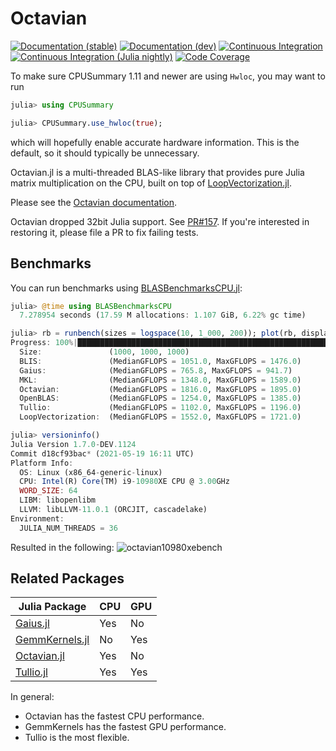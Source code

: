 # Octavian

[![Documentation (stable)][docs-stable-img]][docs-stable-url]
[![Documentation (dev)][docs-dev-img]][docs-dev-url]
[![Continuous Integration][ci-img]][ci-url]
[![Continuous Integration (Julia nightly)][ci-julia-nightly-img]][ci-julia-nightly-url]
[![Code Coverage][codecov-img]][codecov-url]

[docs-stable-url]:      https://octavian.JuliaLinearAlgebra.org/stable
[docs-dev-url]:         https://octavian.JuliaLinearAlgebra.org/dev
[ci-url]:               https://github.com/JuliaLinearAlgebra/Octavian.jl/actions?query=workflow%3ACI
[ci-julia-nightly-url]: https://github.com/JuliaLinearAlgebra/Octavian.jl/actions?query=workflow%3A%22CI+%28Julia+nightly%29%22
[codecov-url]:          https://codecov.io/gh/JuliaLinearAlgebra/Octavian.jl

[docs-stable-img]:      https://img.shields.io/badge/docs-stable-blue.svg                                            "Documentation (stable)"
[docs-dev-img]:         https://img.shields.io/badge/docs-dev-blue.svg                                               "Documentation (dev)"
[ci-img]:               https://github.com/JuliaLinearAlgebra/Octavian.jl/workflows/CI/badge.svg                     "Continuous Integration"
[ci-julia-nightly-img]: https://github.com/JuliaLinearAlgebra/Octavian.jl/workflows/CI%20(Julia%20nightly)/badge.svg "Continuous Integration (Julia nightly)"
[codecov-img]:          https://codecov.io/gh/JuliaLinearAlgebra/Octavian.jl/branch/master/graph/badge.svg           "Code Coverage"

To make sure CPUSummary 1.11 and newer are using `Hwloc`, you may want to run
```julia
julia> using CPUSummary

julia> CPUSummary.use_hwloc(true);
```
which will hopefully enable accurate hardware information. This is the default,
so it should typically be unnecessary.

Octavian.jl is a multi-threaded BLAS-like library that provides pure Julia
matrix multiplication on the CPU, built on top of
[LoopVectorization.jl](https://github.com/chriselrod/LoopVectorization.jl).

Please see the
[Octavian documentation](https://octavian.JuliaLinearAlgebra.org/stable).

Octavian dropped 32bit Julia support. See [PR#157](https://github.com/JuliaLinearAlgebra/Octavian.jl/pull/157). If you're interested in restoring it, please file a PR to fix failing tests.

## Benchmarks

You can run benchmarks using [BLASBenchmarksCPU.jl](https://github.com/JuliaLinearAlgebra/BLASBenchmarksCPU.jl):
```julia
julia> @time using BLASBenchmarksCPU
  7.278954 seconds (17.59 M allocations: 1.107 GiB, 6.22% gc time)

julia> rb = runbench(sizes = logspace(10, 1_000, 200)); plot(rb, displayplot = false);
Progress: 100%|██████████████████████████████████████████████████████████████████████████████████████████████████████████████████████████████████████████████████████████████████████████████████████████████████████████████████████████████████████████████████████| Time: 2:25:04
  Size:               (1000, 1000, 1000)
  BLIS:               (MedianGFLOPS = 1051.0, MaxGFLOPS = 1476.0)
  Gaius:              (MedianGFLOPS = 765.8, MaxGFLOPS = 941.7)
  MKL:                (MedianGFLOPS = 1348.0, MaxGFLOPS = 1589.0)
  Octavian:           (MedianGFLOPS = 1816.0, MaxGFLOPS = 1895.0)
  OpenBLAS:           (MedianGFLOPS = 1254.0, MaxGFLOPS = 1385.0)
  Tullio:             (MedianGFLOPS = 1102.0, MaxGFLOPS = 1196.0)
  LoopVectorization:  (MedianGFLOPS = 1552.0, MaxGFLOPS = 1721.0)

julia> versioninfo()
Julia Version 1.7.0-DEV.1124
Commit d18cf93bac* (2021-05-19 16:11 UTC)
Platform Info:
  OS: Linux (x86_64-generic-linux)
  CPU: Intel(R) Core(TM) i9-10980XE CPU @ 3.00GHz
  WORD_SIZE: 64
  LIBM: libopenlibm
  LLVM: libLLVM-11.0.1 (ORCJIT, cascadelake)
Environment:
  JULIA_NUM_THREADS = 36
```
Resulted in the following:
![octavian10980xebench](https://raw.githubusercontent.com/JuliaLinearAlgebra/Octavian.jl/master/docs/src/assets/bench10980xe.svg)

## Related Packages

| Julia Package                                                    | CPU | GPU |
| ---------------------------------------------------------------- | --- | --- |
| [Gaius.jl](https://github.com/MasonProtter/Gaius.jl)             | Yes | No  |
| [GemmKernels.jl](https://github.com/JuliaGPU/GemmKernels.jl)     | No  | Yes |
| [Octavian.jl](https://github.com/JuliaLinearAlgebra/Octavian.jl) | Yes | No  |
| [Tullio.jl](https://github.com/mcabbott/Tullio.jl)               | Yes | Yes |

In general:
- Octavian has the fastest CPU performance.
- GemmKernels has the fastest GPU performance.
- Tullio is the most flexible.

